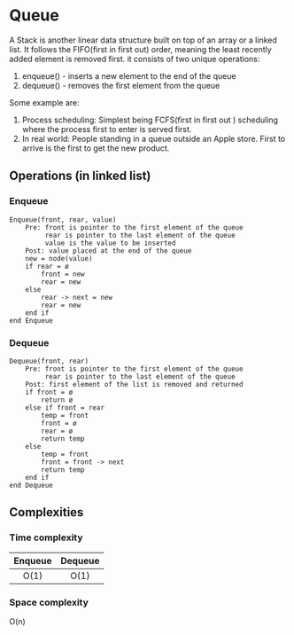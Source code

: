 # Queue
A Stack is another linear data structure built on top of an array or a linked list. It follows the FIFO(first in first out) order, meaning the least recently added element is removed first.  it consists of two unique operations:

 1. enqueue() - inserts a new element to the end of the queue
 2. dequeue() - removes the first element from the queue

Some example are:

 1. Process scheduling: Simplest being FCFS(first in first out ) scheduling where the process first to enter is served first.
 2. In real world: People standing in a queue outside an Apple store. First to arrive is the first to get the new product.

## Operations (in linked list)

### Enqueue
```
Enqueue(front, rear, value)
	Pre: front is pointer to the first element of the queue
	     rear is pointer to the last element of the queue
	     value is the value to be inserted
	Post: value placed at the end of the queue
	new = node(value)
	if rear = ø
		front = new
		rear = new
	else
		rear -> next = new
		rear = new
	end if
end Enqueue
```

### Dequeue
```
Dequeue(front, rear)
	Pre: front is pointer to the first element of the queue
	     rear is pointer to the last element of the queue
	Post: first element of the list is removed and returned
	if front = ø
		return ø
	else if front = rear
		temp = front
		front = ø
		rear = ø
		return temp
	else
		temp = front
		front = front -> next
		return temp
	end if
end Dequeue
```

## Complexities

### Time complexity

| Enqueue    | Dequeue    |
| :--------: | :--------: |
| O(1)       | O(1)       |

### Space complexity
O(n)
